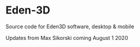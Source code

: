 # Eden-3D
Source code for Eden3D software, desktop & mobile

Updates from Max Sikorski coming August 1 2020
